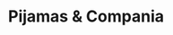 ---
title: "Pijamas & Compania"
url: /ciudad-autonoma-de-buenos-aires/pijamas-y-compania/
shop: ropa
---